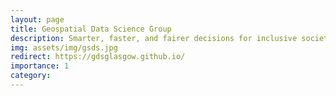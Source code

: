```yaml
---
layout: page
title: Geospatial Data Science Group
description: Smarter, faster, and fairer decisions for inclusive societies
img: assets/img/gsds.jpg
redirect: https://gdsglasgow.github.io/
importance: 1
category: 
---
```

